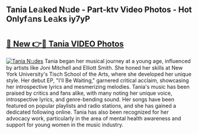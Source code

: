 ## Tania Le𝚊ked N𝚞de - Part-ktv Video Photos - Hot Onlyf𝚊ns Le𝚊ks iy7yP

# <h2><a href="http://ab2660.deff.icu/?id=Tania">🔗 New 👉🔴 Tania VIDEO Photos</a></h2>

[![Tania N𝚞des](https://i.imgur.com/rIISA9y.gif)](http://ab2660.deff.icu/?id=Tania)
Tania began her musical journey at a young age, influenced by artists like Joni Mitchell and Elliott Smith. She honed her skills at New York University's Tisch School of the Arts, where she developed her unique style. Her debut EP, "I'll Be Waiting," garnered critical acclaim, showcasing her introspective lyrics and mesmerizing melodies. Tania's music has been praised by critics and fans alike, with many noting her unique voice, introspective lyrics, and genre-bending sound. Her songs have been featured on popular playlists and radio stations, and she has gained a dedicated following online. Tania has also been recognized for her advocacy work, particularly in the area of mental health awareness and support for young women in the music industry.
